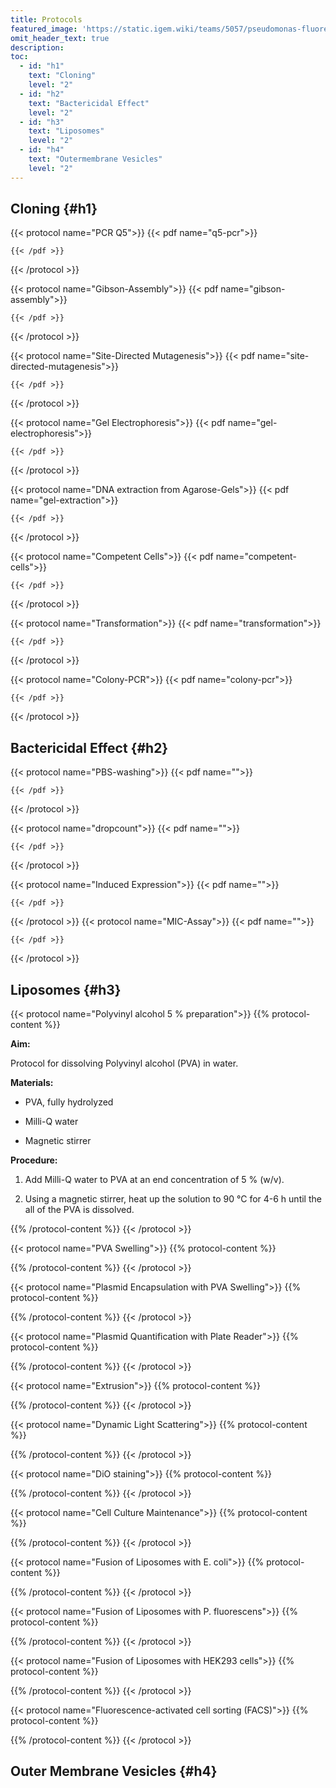 ```yaml
---
title: Protocols
featured_image: 'https://static.igem.wiki/teams/5057/pseudomonas-fluorescens-dropcount4-merged.jpg'
omit_header_text: true
description: 
toc:
  - id: "h1"
    text: "Cloning"
    level: "2"
  - id: "h2"
    text: "Bactericidal Effect" 
    level: "2"
  - id: "h3"
    text: "Liposomes"
    level: "2"
  - id: "h4"
    text: "Outermembrane Vesicles"  
    level: "2" 
---
```


## Cloning {#h1}

{{< protocol name="PCR Q5">}}
{{< pdf name="q5-pcr">}}

    {{< /pdf >}}
{{< /protocol >}}

{{< protocol name="Gibson-Assembly">}}
{{< pdf name="gibson-assembly">}}

    {{< /pdf >}}
{{< /protocol >}}

{{< protocol name="Site-Directed Mutagenesis">}}
{{< pdf name="site-directed-mutagenesis">}}

    {{< /pdf >}}
{{< /protocol >}}

{{< protocol name="Gel Electrophoresis">}}
{{< pdf name="gel-electrophoresis">}}

    {{< /pdf >}}
{{< /protocol >}}

{{< protocol name="DNA extraction from Agarose-Gels">}}
{{< pdf name="gel-extraction">}}

    {{< /pdf >}}
{{< /protocol >}}

{{< protocol name="Competent Cells">}}
{{< pdf name="competent-cells">}}

    {{< /pdf >}}
{{< /protocol >}}

{{< protocol name="Transformation">}}
{{< pdf name="transformation">}}

    {{< /pdf >}}
{{< /protocol >}}

{{< protocol name="Colony-PCR">}}
{{< pdf name="colony-pcr">}}

    {{< /pdf >}}
{{< /protocol >}}

## Bactericidal Effect {#h2}

{{< protocol name="PBS-washing">}}
{{< pdf name="">}}

    {{< /pdf >}}
{{< /protocol >}}

{{< protocol name="dropcount">}}
{{< pdf name="">}}

    {{< /pdf >}}
{{< /protocol >}}

{{< protocol name="Induced Expression">}}
{{< pdf name="">}}

    {{< /pdf >}}
{{< /protocol >}}
{{< protocol name="MIC-Assay">}}
{{< pdf name="">}}

    {{< /pdf >}}
{{< /protocol >}}



## Liposomes {#h3}

{{< protocol name="Polyvinyl alcohol 5 % preparation">}}
{{% protocol-content %}}

**Aim:**

Protocol for dissolving Polyvinyl alcohol (PVA) in water.

**Materials:**

- PVA, fully hydrolyzed

- Milli-Q water

- Magnetic stirrer

**Procedure:**

1. Add Milli-Q water to PVA at an end concentration of 5 % (w/v).

2. Using a magnetic stirrer, heat up the solution to 90 °C for 4-6 h until the all of the PVA is dissolved.

{{% /protocol-content %}}
{{< /protocol >}}


{{< protocol name="PVA Swelling">}}
{{% protocol-content %}}

<!-- PVA Swelling Protocol goes here. -->

{{% /protocol-content %}}
{{< /protocol >}}


{{< protocol name="Plasmid Encapsulation with PVA Swelling">}}
{{% protocol-content %}}

<!-- Encapsulation Protocol goes here. -->

{{% /protocol-content %}}
{{< /protocol >}}


{{< protocol name="Plasmid Quantification with Plate Reader">}}
{{% protocol-content %}}

<!-- Plate Reader Protocol goes here. -->

{{% /protocol-content %}}
{{< /protocol >}}


{{< protocol name="Extrusion">}}
{{% protocol-content %}}

<!-- Extrusion Protocol goes here. -->

{{% /protocol-content %}}
{{< /protocol >}}

{{< protocol name="Dynamic Light Scattering">}}
{{% protocol-content %}}

<!-- DLS Protocol goes here. -->

{{% /protocol-content %}}
{{< /protocol >}}


{{< protocol name="DiO staining">}}
{{% protocol-content %}}

<!-- DiO staining Protocol goes here. -->

{{% /protocol-content %}}
{{< /protocol >}}


{{< protocol name="Cell Culture Maintenance">}}
{{% protocol-content %}}

<!-- Cell Culture Protocol goes here. -->

{{% /protocol-content %}}
{{< /protocol >}}


{{< protocol name="Fusion of Liposomes with E. coli">}}
{{% protocol-content %}}

<!-- Fusion Protocol goes here. -->

{{% /protocol-content %}}
{{< /protocol >}}


{{< protocol name="Fusion of Liposomes with  P. fluorescens">}}
{{% protocol-content %}}

<!-- Fusion Protocol goes here. -->

{{% /protocol-content %}}
{{< /protocol >}}


{{< protocol name="Fusion of Liposomes with HEK293 cells">}}
{{% protocol-content %}}

<!-- Fusion Protocol goes here. -->

{{% /protocol-content %}}
{{< /protocol >}}


{{< protocol name="Fluorescence-activated cell sorting (FACS)">}}
{{% protocol-content %}}

<!-- FACS Protocol goes here. -->

{{% /protocol-content %}}
{{< /protocol >}}

## Outer Membrane Vesicles {#h4}




